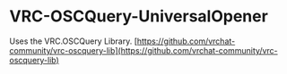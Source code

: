 # VRC-OSCQuery-UniversalOpener

Uses the VRC.OSCQuery Library. [https://github.com/vrchat-community/vrc-oscquery-lib](https://github.com/vrchat-community/vrc-oscquery-lib)
